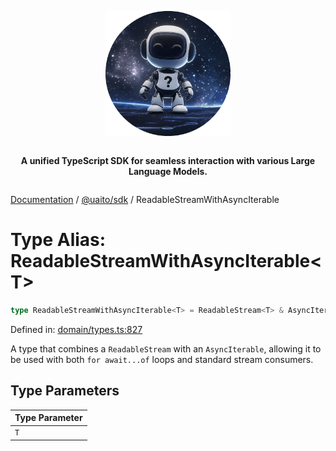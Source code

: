 <div style="display:flex; flex-direction:column; align-items:center;">
<p align="center">
  <img src="../UAITO.png" alt="UAITO Logo" width="200"/>
</p>

<p align="center">
  <strong>A unified TypeScript SDK for seamless interaction with various Large Language Models.</strong>
</p>
</div>

[Documentation](README.md) / [@uaito/sdk](@uaito.sdk.md) / ReadableStreamWithAsyncIterable

# Type Alias: ReadableStreamWithAsyncIterable\<T\>

```ts
type ReadableStreamWithAsyncIterable<T> = ReadableStream<T> & AsyncIterable<T>;
```

Defined in: [domain/types.ts:827](https://github.com/elribonazo/uaito/blob/eff2fa84665b7b5951a821a9e4de2f23c3c0bbde/packages/sdk/src/domain/types.ts#L827)

A type that combines a `ReadableStream` with an `AsyncIterable`, allowing it to be used
with both `for await...of` loops and standard stream consumers.

## Type Parameters

| Type Parameter |
| ------ |
| `T` |
